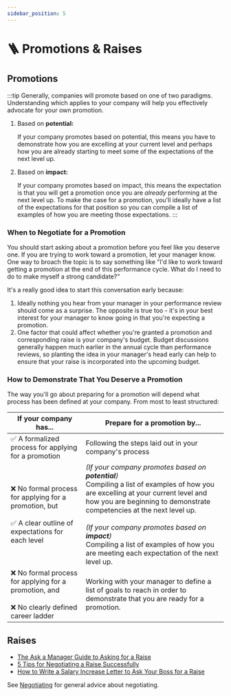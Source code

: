 ```yaml
---
sidebar_position: 5
---
```

# 🪜 Promotions & Raises

## Promotions
:::tip
Generally, companies will promote based on one of two paradigms. Understanding which applies to your company will help you effectively advocate for your own promotion.

1. Based on **potential:**

    If your company promotes based on potential, this means you have to demonstrate how you are excelling at your current level and perhaps how you are already starting to meet some of the expectations of the next level up.

2. Based on **impact:**

    If your company promotes based on impact, this means the expectation is that you will get a promotion once you are _already_ performing at the next level up. To make the case for a promotion, you'll ideally have a list of the expectations for that position so you can compile a list of examples of how you are meeting those expectations.
:::

### When to Negotiate for a Promotion

You should start asking about a promotion before you feel like you deserve one. If you are trying to work toward a promotion, let your manager know. One way to broach the topic is to say something like "I'd like to work toward getting a promotion at the end of this performance cycle. What do I need to do to make myself a strong candidate?"

It's a really good idea to start this conversation early because:

1. Ideally nothing you hear from your manager in your performance review should come as a surprise. The opposite is true too - it's in your best interest for your manager to know going in that you're expecting a promotion.
2. One factor that could affect whether you're granted a promotion and corresponding raise is your company's budget. Budget discussions generally happen much earlier in the annual cycle than performance reviews, so planting the idea in your manager's head early can help to ensure that your raise is incorporated into the upcoming budget.

### How to Demonstrate That You Deserve a Promotion

The way you'll go about preparing for a promotion will depend what process has been defined at your company. From most to least structured:

| If your company has...                                                                             | Prepare for a promotion by...                                                           |
| -------------------------------------------------------------------------------------------------- | --------------------------------------------------------------------------------------- |
| ✅ A formalized process for applying for a promotion                                                  | Following the steps laid out in your company's process                                  |
| ❌ No formal process for applying for a promotion, but <br/><br/> ✅ A clear outline of expectations for each level | *(If your company promotes based on **potential**)* <br/> Compiling a list of examples of how you are excelling at your current level and how you are beginning to demonstrate competencies at the next level up. <br/><br/> *(If your company promotes based on **impact**)* <br/> Compiling a list of examples of how you are meeting each expectation of the next level up. |
| ❌ No formal process for applying for a promotion, and <br/><br/> ❌ No clearly defined career ladder | Working with your manager to define a list of goals to reach in order to demonstrate that you are ready for a promotion. |


## Raises

- [The Ask a Manager Guide to Asking for a Raise](https://www.askamanager.org/2018/02/the-ask-a-manager-guide-to-asking-for-a-raise.html)
- [5 Tips for Negotiating a Raise Successfully](https://www.businessnewsdaily.com/8101-asking-for-a-raise-tips.html)
- [How to Write a Salary Increase Letter to Ask Your Boss for a Raise](https://fearlesssalarynegotiation.com/salary-increase-letter-sample/)

See [Negotiating](/negotiating) for general advice about negotiating.